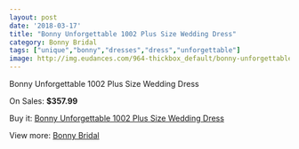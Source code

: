 ```yaml
---
layout: post
date: '2018-03-17'
title: "Bonny Unforgettable 1002 Plus Size Wedding Dress"
category: Bonny Bridal
tags: ["unique","bonny","dresses","dress","unforgettable"]
image: http://img.eudances.com/964-thickbox_default/bonny-unforgettable-1002-plus-size-wedding-dress.jpg
---
```

Bonny Unforgettable 1002 Plus Size Wedding Dress

On Sales: **$357.99**
<a href="https://www.eudances.com/en/bonny-bridal/341-bonny-unforgettable-1002-plus-size-wedding-dress.html"><amp-img layout="responsive" width="600" height="600" src="//img.eudances.com/964-thickbox_default/bonny-unforgettable-1002-plus-size-wedding-dress.jpg" alt="Bonny Unforgettable 1002 Plus Size Wedding Dress 0" /></a>
<a href="https://www.eudances.com/en/bonny-bridal/341-bonny-unforgettable-1002-plus-size-wedding-dress.html"><amp-img layout="responsive" width="600" height="600" src="//img.eudances.com/965-thickbox_default/bonny-unforgettable-1002-plus-size-wedding-dress.jpg" alt="Bonny Unforgettable 1002 Plus Size Wedding Dress 1" /></a>

Buy it: [Bonny Unforgettable 1002 Plus Size Wedding Dress](https://www.eudances.com/en/bonny-bridal/341-bonny-unforgettable-1002-plus-size-wedding-dress.html "Bonny Unforgettable 1002 Plus Size Wedding Dress")

View more: [Bonny Bridal](https://www.eudances.com/en/3-bonny-bridal "Bonny Bridal")